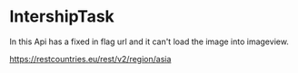 # IntershipTask

In this Api has a fixed in flag url and it can't load the image into imageview.

https://restcountries.eu/rest/v2/region/asia
